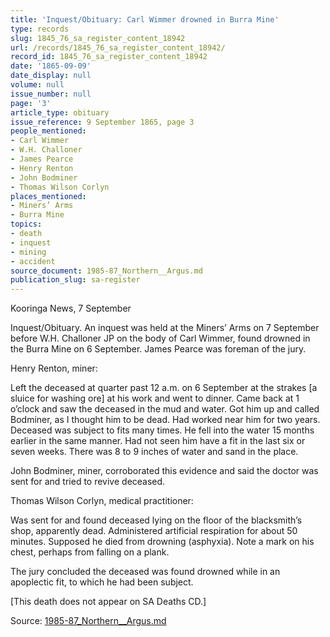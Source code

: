 ```yaml
---
title: 'Inquest/Obituary: Carl Wimmer drowned in Burra Mine'
type: records
slug: 1845_76_sa_register_content_18942
url: /records/1845_76_sa_register_content_18942/
record_id: 1845_76_sa_register_content_18942
date: '1865-09-09'
date_display: null
volume: null
issue_number: null
page: '3'
article_type: obituary
issue_reference: 9 September 1865, page 3
people_mentioned:
- Carl Wimmer
- W.H. Challoner
- James Pearce
- Henry Renton
- John Bodminer
- Thomas Wilson Corlyn
places_mentioned:
- Miners’ Arms
- Burra Mine
topics:
- death
- inquest
- mining
- accident
source_document: 1985-87_Northern__Argus.md
publication_slug: sa-register
---
```


Kooringa News, 7 September

Inquest/Obituary.  An inquest was held at the Miners’ Arms on 7 September before W.H. Challoner JP on the body of Carl Wimmer, found drowned in the Burra Mine on 6 September.  James Pearce was foreman of the jury.

Henry Renton, miner:

Left the deceased at quarter past 12 a.m. on 6 September at the strakes [a sluice for washing ore] at his work and went to dinner.  Came back at 1 o’clock and saw the deceased in the mud and water.  Got him up and called Bodminer, as I thought him to be dead.  Had worked near him for two years.  Deceased was subject to fits many times.  He fell into the water 15 months earlier in the same manner.  Had not seen him have a fit in the last six or seven weeks.  There was 8 to 9 inches of water and sand in the place.

John Bodminer, miner, corroborated this evidence and said the doctor was sent for and tried to revive deceased.

Thomas Wilson Corlyn, medical practitioner:

Was sent for and found deceased lying on the floor of the blacksmith’s shop, apparently dead.  Administered artificial respiration for about 50 minutes.  Supposed he died from drowning (asphyxia).  Note a mark on his chest, perhaps from falling on a plank.

The jury concluded the deceased was found drowned while in an apoplectic fit, to which he had been subject.

[This death does not appear on SA Deaths CD.]

Source: [1985-87_Northern__Argus.md](/downloads/markdown/1985-87_Northern__Argus.md)
